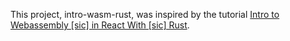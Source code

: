 This project, intro-wasm-rust, was inspired by the tutorial [Intro to
Webassembly [sic] in React With [sic] Rust][1].

[1]: https://medium.com/swlh/intro-to-webassembly-in-react-with-rust-d067408231b9
